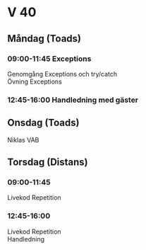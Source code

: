 # V 40

## Måndag (Toads)

### 09:00-11:45 Exceptions

Genomgång Exceptions och try/catch</br>
Övning Exceptions

### 12:45-16:00 Handledning med gäster

## Onsdag (Toads)

Niklas VAB

## Torsdag (Distans)

### 09:00-11:45

Livekod Repetition
### 12:45-16:00

Livekod Repetition </br>
Handledning
